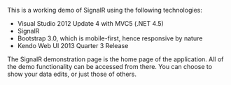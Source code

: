<p>This is a working demo of SignalR using the following technologies:</p>

<ul>
<li>Visual Studio 2012 Update 4 with MVC5 (.NET 4.5)</li>
<li>SignalR</li>
<li>Bootstrap 3.0, which is mobile-first, hence responsive by nature</li>
<li>Kendo Web UI 2013 Quarter 3 Release</li>
</ul>

<p>The SignalR demonstration page is the home page of the application.  All of the demo functionality can be accessed from there.  You can choose to show your data edits, or just those of others.  </p>

